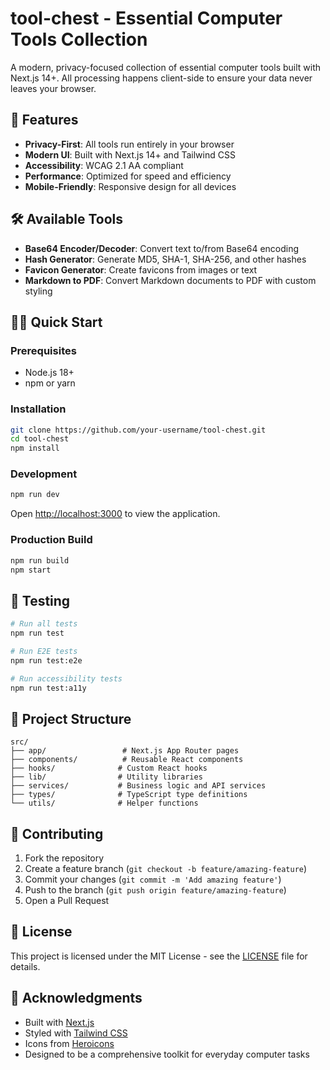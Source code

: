 # tool-chest - Essential Computer Tools Collection

A modern, privacy-focused collection of essential computer tools built with Next.js 14+. All processing happens client-side to ensure your data never leaves your browser.

## 🚀 Features

- **Privacy-First**: All tools run entirely in your browser
- **Modern UI**: Built with Next.js 14+ and Tailwind CSS
- **Accessibility**: WCAG 2.1 AA compliant
- **Performance**: Optimized for speed and efficiency
- **Mobile-Friendly**: Responsive design for all devices

## 🛠️ Available Tools

- **Base64 Encoder/Decoder**: Convert text to/from Base64 encoding
- **Hash Generator**: Generate MD5, SHA-1, SHA-256, and other hashes
- **Favicon Generator**: Create favicons from images or text
- **Markdown to PDF**: Convert Markdown documents to PDF with custom styling

## 🏃‍♂️ Quick Start

### Prerequisites

- Node.js 18+ 
- npm or yarn

### Installation

```bash
git clone https://github.com/your-username/tool-chest.git
cd tool-chest
npm install
```

### Development

```bash
npm run dev
```

Open [http://localhost:3000](http://localhost:3000) to view the application.

### Production Build

```bash
npm run build
npm start
```

## 🧪 Testing

```bash
# Run all tests
npm run test

# Run E2E tests
npm run test:e2e

# Run accessibility tests
npm run test:a11y
```

## 📁 Project Structure

```
src/
├── app/                 # Next.js App Router pages
├── components/          # Reusable React components
├── hooks/              # Custom React hooks
├── lib/                # Utility libraries
├── services/           # Business logic and API services
├── types/              # TypeScript type definitions
└── utils/              # Helper functions
```

## 🤝 Contributing

1. Fork the repository
2. Create a feature branch (`git checkout -b feature/amazing-feature`)
3. Commit your changes (`git commit -m 'Add amazing feature'`)
4. Push to the branch (`git push origin feature/amazing-feature`)
5. Open a Pull Request

## 📄 License

This project is licensed under the MIT License - see the [LICENSE](LICENSE) file for details.

## 🙏 Acknowledgments

- Built with [Next.js](https://nextjs.org/)
- Styled with [Tailwind CSS](https://tailwindcss.com/)
- Icons from [Heroicons](https://heroicons.com/)
- Designed to be a comprehensive toolkit for everyday computer tasks
